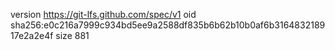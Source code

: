version https://git-lfs.github.com/spec/v1
oid sha256:e0c216a7999c934bd5ee9a2588df835b6b62b10b0af6b316483218917e2a2e4f
size 881
